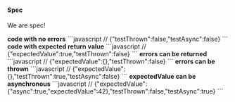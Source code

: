 #### Spec
<p>We are spec!</p>
<strong>code with no errors</strong>
```javascript
// {"testThrown":false,"testAsync":false}
```
<strong>code with expected return value</strong>
```javascript
// {"expectedValue":true,"testThrown":false}
```
<strong>errors can be returned</strong>
```javascript
// {"expectedValue":{},"testThrown":false}
```
<strong>errors can be thrown</strong>
```javascript
// {"expectedValue":{},"testThrown":true,"testAsync":false}
```
<strong>expectedValue can be asynchronous</strong>
```javascript
// {"expectedValue":{"async":true,"expectedValue":42},"testThrown":false,"testAsync":true}
```